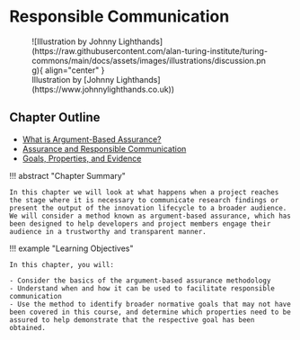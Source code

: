 # Responsible Communication

<figure markdown>
  ![Illustration by Johnny Lighthands](https://raw.githubusercontent.com/alan-turing-institute/turing-commons/main/docs/assets/images/illustrations/discussion.png){ align="center" }
  <figcaption>Illustration by [Johnny Lighthands](https://www.johnnylighthands.co.uk))</figcaption>
</figure>

## Chapter Outline

- [What is Argument-Based Assurance?](assurance.md)
- [Assurance and Responsible Communication](communication.md)
- [Goals, Properties, and Evidence](gpe.md)

!!! abstract "Chapter Summary"

    In this chapter we will look at what happens when a project reaches the stage where it is necessary to communicate research findings or present the output of the innovation lifecycle to a broader audience. We will consider a method known as argument-based assurance, which has been designed to help developers and project members engage their audience in a trustworthy and transparent manner. 

!!! example "Learning Objectives"

    In this chapter, you will:
    
    - Consider the basics of the argument-based assurance methodology
    - Understand when and how it can be used to facilitate responsible communication
    - Use the method to identify broader normative goals that may not have been covered in this course, and determine which properties need to be assured to help demonstrate that the respective goal has been obtained.